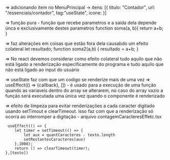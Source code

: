 => adicionando item no MenuPrincipal
    -> itens: [{ titulo: "Contador", url: "/essenciais/contador", tag:"useState", icone:<IconNumbers/> }]

=> função pura - função que recebe parametros e a saída dela depende únca e exclusivamente destes parametros
    function soma(a, b){
        return a+b;
    }

=> faz alterações em coisas que estão fora dela causabdo um efeito colateral
    let resultado;
    function soma2(a,b) {
        resultado = a+b;
    }

=> No react devemos considerar como efeito colateral tudo aquilo que não está ligado a renderização especificamente do programa e tudo aquilo que não está ligado ao input do usuário

=> useState faz com que um codigo se renderize mais de uma vez
=> useEffect(() => {callback}, []) - é usado para a execução de uma função quando as variaveis dentro do array se alterarem, no caso do array vazio a função será executada uma única vez quando o componente é renderizado

=> efeito de limpeza para evitar renderizações a cada caracter digitado usando setTimout e clearTimeout. isso faz com que a renderização só ocorra ao interromper a digitação - arquivo contagemCaracteresEffetc.tsx

     useEffect(() => {
        let timer = setTimeout(() => {
            let aux = quantCaracteres - texto.length
            setRestantesCaracteres(aux)
        },1000);
        return () => clearTimeout(timer);
    },[texto])
